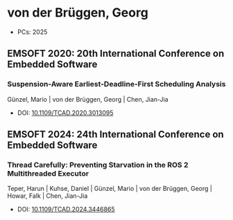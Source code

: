 # von der Brüggen, Georg

* PCs: 2025

## EMSOFT 2020: 20th International Conference on Embedded Software

### Suspension-Aware Earliest-Deadline-First Scheduling Analysis
Günzel, Mario | von der Brüggen, Georg | Chen, Jian-Jia
* DOI: [10.1109/TCAD.2020.3013095](https://doi.org/10.1109/TCAD.2020.3013095)

## EMSOFT 2024: 24th International Conference on Embedded Software

### Thread Carefully: Preventing Starvation in the ROS 2 Multithreaded Executor
Teper, Harun | Kuhse, Daniel | Günzel, Mario | von der Brüggen, Georg | Howar, Falk | Chen, Jian-Jia
* DOI: [10.1109/TCAD.2024.3446865](https://doi.org/10.1109/TCAD.2024.3446865)

